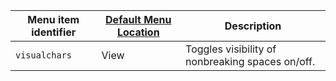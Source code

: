 | Menu item identifier | [Default Menu Location]({{site.baseurl}}/interface/menus/menus-configuration-options/#examplethetinymcedefaultmenuitems) | Description                                      |
|----------------------|----------------------------------------------------------------------------------------------------------|--------------------------------------------------|
| `visualchars`        | View                                                                                                     | Toggles visibility of nonbreaking spaces on/off. |